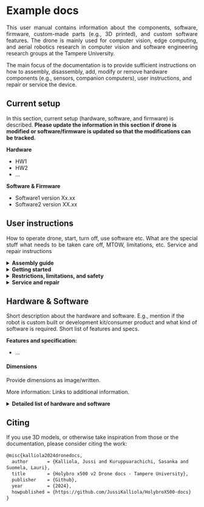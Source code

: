 
# Example docs

<p style="text-align: justify;">This user manual contains information about the components, software, firmware, custom-made parts (e.g., 3D printed), and custom software features. The drone is mainly used for computer vision, edge computing, and aerial robotics research in computer vision and software engineering research groups at the Tampere University.

The main focus of the documentation is to provide sufficient instructions on how to assembly, disassembly, add, modify or remove hardware components (e.g., sensors, companion computers), user instructions, and repair or service the device. 



## Current setup

In this section, current setup (hardware, software, and firmware) is described. <strong>Please update the information in this section if drone is modified or software/firmware is updated so that the modifications can be tracked.</strong>

<Strong>Hardware</strong>
- HW1 
- HW2
- ...

<strong>Software & Firmware</strong>
- Software1 version Xx.xx
- Software2 version XX.xx


## User instructions

<p style="text-align:justify;">How to operate drone, start, turn off, use software etc. What are the special stuff what needs to be taken care off, MTOW, limitations, etc. Service and repair instructions</p>

<details>
<summary><strong>Assembly guide</strong></summary>

Written/image guide how to put the drone together.

[Example Link1](https://youtu.be/27rbxCeCq4Y) | [Example link 2](https://holybro.com/collections/x500-kits/products/px4-development-kit-x500-v2)

</details>

<details>
<summary><strong>Getting started</strong></summary>

---

In this section write about how to turn on, off, take off, land, switch modes from controller, pair everything, what to check before each flight etc. Write after assembly and first flight.


---

</details>


<details>
<summary><strong>Restrictions, limitations, and safety</strong></summary>

---

### Weather

Write about weather restrictions

### MTOW, payload, and other limitations/things to consider



### Batteries etc.


---

</details>

<details>
<summary><strong>Service and repair</strong></summary>

#### Checklist before usage

List of things what should be checked everytime before using the device
- e.g., Clean lens with microfiber cloth
- e.g., Attach propellers, battery/fuel source, and insert SD card / lens filters

#### Service checklist after usage

Like all things with moving parts and electronics, regular or constant use causes wear and tear. For drones, it’s advisable to implement a routine maintenance programme on a per-flight basis rather than set dates in the calendar.

- e.g., Take care of the essentials and clean dirt and from the chassis. 
- e.g., Use an anti static cloth, a compressed air cleaner and a light brush to keep the UAV in a shiny, out-of-the-box condition.

#### Repair

How to repair and what to repair

#### Schedule

Repair/service schedule description

</details>






## Hardware & Software

Short description about the hardware and software. E.g., mention if the robot is custom built or development kit/consumer product and what kind of software is required. Short list of features and specs.

<strong>Features and specification:</strong>
- ...


<h4><strong>Dimensions</strong></h4>

Provide dimensions as image/written.

More information: Links to additional information. 


<details>
<summary><strong>Detailed list of hardware and software</strong></summary>


Here provide a detailed list of hardware and software used. Provide at least the following information about hardware:
- Name
- specs
- Link where it was bought or where to find more information
- image (optional)

Example:


<details>
<summary><strong>4x holybro 2216 KV920 motors</strong></summary>
<img src="../holybro-x500-v2/img/motor.jpeg" alt="motor" width="200"/>


#### <strong>Motor specification</strong>

<img src="../holybro-x500-v2/img/X500MotorSpec.png" alt="drawing" width="500"/>


</details>

<details>
<summary> <strong>4x BLHeli S ESC 20A</strong></summary>

<img src="img/esc.jpeg" alt="ESC" width="200"/>

<strong>Specification:</strong>
- Continuos current: 20A
- Burst Current (10S): 30A
- BEC: No
- LiPo cells: 2-4S
- Maximum speed: 500k eRPM

More information: [MyBotShop](https://www.mybotshop.de/Holybro-X500-V2-BLHeli-S-20A-ESC_1)
</details>



---

### Additional components

Please provide a list of additional components/gadgets which can be used with the robot.

Example: 


<details>
<summary><strong>Holybro H-RTK F9P Rover Lite</strong></summary>

<img src="img/f9p-rover.jpeg" alt="rover-img" width="400"/>

<strong>Specification:</strong>
- Rover (aircraft) only
- GPS/GLONASS/BeiDou/Galileo
- Data and update rate 20Hz RAW
- Working voltage 4.75~5.25V
- Current consumption ~250mA
- Weight 106g

More information: [Holybro store](https://holybro.com/collections/standard-h-rtk-series/products/h-rtk-f9p-gnss-series) | [Documentation](https://docs.holybro.com/gps-and-rtk-system/f9p-h-rtk-series/standard-f9p/overview) | [H-RTK with Cube Autopilot](https://docs.holybro.com/gps-and-rtk-system/f9p-h-rtk-series/standard-f9p/h-rtk-with-cube-autopilot) | [Setup and getting started](https://docs.holybro.com/gps-and-rtk-system/f9p-h-rtk-series/standard-f9p/setup-and-getting-started)

#### <strong>Dimensions</strong>

<img src="img/RTK-Rover-Lite-Dimension.jpeg" alt="rover-dimensions" width="400"/>

#### <strong>Pinmap</strong>

<img src="img/RTK-Rover-Lite-pinout.jpeg" alt="rover-pinmap" width="400"/>

</details>




---

### Software

List of software required to use the robot. Mention if the software is custom-made and provide a link (if open access) where to access it and how to use it. If its not custom-made, then short description about the software, features and links where more information can be found.

Example: 


<details>
<summary><strong>PX4 Flight Stack</strong></summary>

PX4 autopilot is an open-source autopilot system oriented toward inexpensive autonomous aircraft. PX4 is capable of integrating with other autopilot software, such as the QGroundControl ground control station software, via the MAVLink (Micro Air Vehicle Communication) protocol.

<Strong>Supported features</strong>
- Support for multiple vehicle types, including fixed-wing aircraft, multicopters, helicopters, rovers, boats, and underwater vehicles
- Fully manual, partially assisted, and fully autonomous flight modes
- Vehicle stabilization
- Waypoint navigation
- Integration with position, speed, altitude, and rotation sensors
- Automatic triggering of cameras or external actuators

More information: [Documentation](https://docs.px4.io/main/en/) | [Wikipedia](https://en.wikipedia.org/wiki/PX4_autopilot) | [Youtube](https://www.youtube.com/channel/UCkrtSvera-xusjMtgMUe-HA) | [Github](https://github.com/PX4/PX4-Autopilot)

#### <strong>Flight controller architecture</strong>

The diagram below provides a high level overview of a typical "simple" PX4 system based around a flight controller.

The hardware consists of
- Flight controller (running the PX4 flight stack). This often includes internal IMUs, compass and barometer.
- Motor ESCs connected to PWM outputs, DroneCAN (DroneCAN allows two-way communication, not single direction as shown) or some other bus.
- Sensors (GPS, compass, distance sensors, barometers, optical flow, barometers, ADSB transponders, etc.) connected via I2C, SPI, CAN, UART etc.
- Camera or other payload. Cameras can be connected to PWM outputs or via MAVLink.
- Telemetry radios for connecting to a ground station computer/software.
- RC Control System for manual control

The left hand side of the diagram shows the software stack, which is horizontally aligned (approximately) with the hardware parts of the diagram.

<img src="img/px4_fc_architecture.svg" alt="rover-img" width="500"/>

#### <strong>High-level Software Architecture</strong>

The diagram below provides a detailed overview of the building blocks of PX4. The top part of the diagram contains middleware blocks, while the lower section shows the components of the flight stack. The arrows show the information flow for the most important connections between the modules. In reality, there are many more connections than shown, and some data (e.g. for parameters) is accessed by most of the modules.

Modules communicate with each other through a publish-subscribe message bus named uORB.

<img src="img/px4_architecture.svg" alt="rover-img" width="500"/>

</details>


---


## 3D prints

CAD models for different 3D printable parts (computer and camera mounts, propeller guard etc.) can be found from `/cad` directory.  

Example:

<details>
<summary><strong>Camera mounts</strong></summary>


| Cameras    | CAD model | Image |
| -------- | ------- | ------ |
| RealSense D455 + T265  | [../holybro-x500-v2/cad/D455mount/d455_t265_mount_f](../holybro-x500-v2/cad/D455mount/d455_t265_mount_f.ipt)| <img src="../holybro-x500-v2/cad/D455mount/d455_t265_mount.png" alt="d455-t265 mount" width="200"/> |

</details>


</details>

## Citing

If you use 3D models, or otherwise take inspiration from those or the documentation, please consider citing the work:

```
@misc{kalliola2024dronedocs,
  author       = {Kalliola, Jussi and Kuruppuarachichi, Sasanka and Suomela, Lauri},
  title        = {Holybro x500 v2 Drone docs - Tampere University},
  publisher    = {Github},
  year         = {2024},
  howpublished = {https://github.com/JussiKalliola/HolybroX500-docs}
}
```


